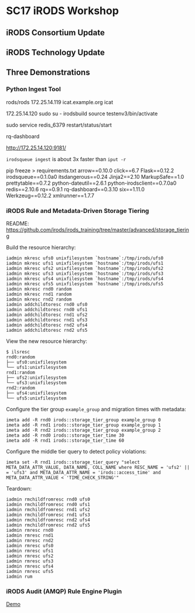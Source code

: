 # SC17 iRODS Workshop

## iRODS Consortium Update

## iRODS Technology Update

## Three Demonstrations

### Python Ingest Tool

rods/rods
172.25.14.119	icat.example.org icat



172.25.14.120
sudo su - irodsbuild
source testenv3/bin/activate

sudo service redis_6379 restart/status/start

rq-dashboard 

http://172.25.14.120:9181/

`irodsqueue ingest` is about 3x faster than `iput -r`

pip freeze > requirements.txt
arrow==0.10.0
click==6.7
Flask==0.12.2
irodsqueue==0.1.0a0
itsdangerous==0.24
Jinja2==2.10
MarkupSafe==1.0
prettytable==0.7.2
python-dateutil==2.6.1
python-irodsclient==0.7.0a0
redis==2.10.6
rq==0.9.1
rq-dashboard==0.3.10
six==1.11.0
Werkzeug==0.12.2
xmlrunner==1.7.7


### iRODS Rule and Metadata-Driven Storage Tiering

README:
  https://github.com/irods/irods_training/tree/master/advanced/storage_tiering

Build the resource hierarchy:
```
iadmin mkresc ufs0 unixfilesystem `hostname`:/tmp/irods/ufs0
iadmin mkresc ufs1 unixfilesystem `hostname`:/tmp/irods/ufs1
iadmin mkresc ufs2 unixfilesystem `hostname`:/tmp/irods/ufs2
iadmin mkresc ufs3 unixfilesystem `hostname`:/tmp/irods/ufs3
iadmin mkresc ufs4 unixfilesystem `hostname`:/tmp/irods/ufs4
iadmin mkresc ufs5 unixfilesystem `hostname`:/tmp/irods/ufs5
iadmin mkresc rnd0 random
iadmin mkresc rnd1 random
iadmin mkresc rnd2 random
iadmin addchildtoresc rnd0 ufs0
iadmin addchildtoresc rnd0 ufs1
iadmin addchildtoresc rnd1 ufs2
iadmin addchildtoresc rnd1 ufs3
iadmin addchildtoresc rnd2 ufs4
iadmin addchildtoresc rnd2 ufs5
```

View the new resource hierarchy:
```
$ ilsresc
rnd0:random
├── ufs0:unixfilesystem
└── ufs1:unixfilesystem
rnd1:random
├── ufs2:unixfilesystem
└── ufs3:unixfilesystem
rnd2:random
├── ufs4:unixfilesystem
└── ufs5:unixfilesystem
```

Configure the tier group `example_group` and migration times with metadata:
```
imeta add -R rnd0 irods::storage_tier_group example_group 0
imeta add -R rnd1 irods::storage_tier_group example_group 1
imeta add -R rnd2 irods::storage_tier_group example_group 2
imeta add -R rnd0 irods::storage_tier_time 30
imeta add -R rnd1 irods::storage_tier_time 60
```

Configure the middle tier query to detect policy violations:
```
imeta set -R rnd1 irods::storage_tier_query "select META_DATA_ATTR_VALUE, DATA_NAME, COLL_NAME where RESC_NAME = 'ufs2' || = 'ufs3' and META_DATA_ATTR_NAME = 'irods::access_time' and META_DATA_ATTR_VALUE < 'TIME_CHECK_STRING'"
```

Teardown:
```
iadmin rmchildfromresc rnd0 ufs0
iadmin rmchildfromresc rnd0 ufs1
iadmin rmchildfromresc rnd1 ufs2
iadmin rmchildfromresc rnd1 ufs3
iadmin rmchildfromresc rnd2 ufs4
iadmin rmchildfromresc rnd2 ufs5
iadmin rmresc rnd0
iadmin rmresc rnd1
iadmin rmresc rnd2
iadmin rmresc ufs0
iadmin rmresc ufs1
iadmin rmresc ufs2
iadmin rmresc ufs3
iadmin rmresc ufs4
iadmin rmresc ufs5
iadmin rum
```

### iRODS Audit (AMQP) Rule Engine Plugin

[Demo](audit_install.md)
